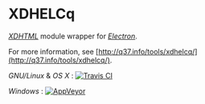 # XDHELCq

*[XDHTML](http://q37.info/WDHTML/)* module wrapper for *[Electron](http://q37.info/s/x/electron/)*.

For more information, see [http://q37.info/tools/xdhelcq/](http://q37.info/tools/xdhelcq/).


*GNU/Linux* & *OS X* : [![Travis CI](https://travis-ci.org/epeios-q37/xdhelcq.png)](https://travis-ci.org/epeios-q37/xdhelcq)
 
*Windows* : [![AppVeyor](http://ci.appveyor.com/api/projects/status/github/epeios-q37/xdhelcq)](http://ci.appveyor.com/project/epeios-q37/xdhelcq)

